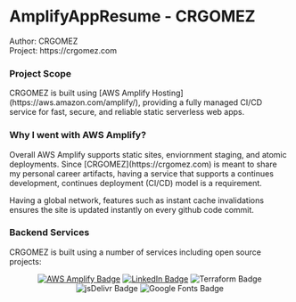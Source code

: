 <h1>AmplifyAppResume - CRGOMEZ </h1>

<p>
Author: CRGOMEZ <br>
Project: https://crgomez.com
</p>

<h3>Project Scope</h3>
<p>
CRGOMEZ is built using [AWS Amplify Hosting](https://aws.amazon.com/amplify/), providing a fully managed CI/CD service for fast, secure, and reliable static serverless web apps.
</p>

<h3>Why I went with AWS Amplify?</h3>
<p>
Overall AWS Amplify supports static sites, enviornment staging, and atomic deployments. Since [CRGOMEZ](https://crgomez.com) is meant to share my personal career artifacts, having a service that supports a continues development, continues deployment (CI/CD) model is a requirement.

Having a global network, features such as instant cache invalidations ensures the site is updated instantly on every github code commit.
</p>

<h3> Backend Services </h3>
<p>
CRGOMEZ is built using a number of services including open source projects:
</p>
<div style="text-align: center;">


[![AWS Amplify Badge](https://img.shields.io/badge/AWS%20Amplify-F90?logo=awsamplify&logoColor=fff&style=for-the-badge)](https://crgomez.com)
[![LinkedIn Badge](https://img.shields.io/badge/LinkedIn-0A66C2?logo=linkedin&logoColor=fff&style=for-the-badge)](https://www.linkedin.com/in/cgomezsystemadmin/)
![Terraform Badge](https://img.shields.io/badge/Terraform-844FBA?logo=terraform&logoColor=fff&style=for-the-badge)
![jsDelivr Badge](https://img.shields.io/badge/jsDelivr-E84D3D?logo=jsdelivr&logoColor=fff&style=for-the-badge)
![Google Fonts Badge](https://img.shields.io/badge/Google%20Fonts-4285F4?logo=googlefonts&logoColor=fff&style=for-the-badge)

</dev>